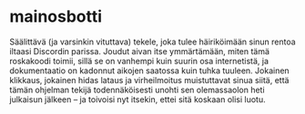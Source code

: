 
# mainosbotti

Säälittävä (ja varsinkin vituttava) tekele, joka tulee häiriköimään sinun rentoa iltaasi Discordin parissa. Joudut aivan itse ymmärtämään, miten tämä roskakoodi toimii, sillä se on vanhempi kuin suurin osa internetistä, ja dokumentaatio on kadonnut aikojen saatossa kuin tuhka tuuleen. Jokainen klikkaus, jokainen hidas lataus ja virheilmoitus muistuttavat sinua siitä, että tämän ohjelman tekijä todennäköisesti unohti sen olemassaolon heti julkaisun jälkeen – ja toivoisi nyt itsekin, ettei sitä koskaan olisi luotu.